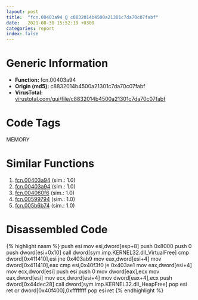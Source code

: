 ```yaml
---
layout: post
title:  "fcn.00403a94 @ c8832014b4500a21301c7da70c07fabf"
date:   2021-08-30 15:52:19 +0300
categories: report
index: false
---
```


# Generic Information
- **Function:** fcn.00403a94
- **Origin (md5):** c8832014b4500a21301c7da70c07fabf
- **VirusTotal:** [virustotal.com/gui/file/c8832014b4500a21301c7da70c07fabf][virustotal_ref]

# Code Tags
<span class="tag" id="MEMORY">MEMORY</span>


# Similar Functions

1. [fcn.00403a94][similar_1_ref] (sim.: 1.0)
2. [fcn.00403a94][similar_2_ref] (sim.: 1.0)
3. [fcn.004060f6][similar_3_ref] (sim.: 1.0)
4. [fcn.00599794][similar_4_ref] (sim.: 1.0)
5. [fcn.005b6b74][similar_5_ref] (sim.: 1.0)


# Disassembled Code

{% highlight nasm %}
push esi
mov esi,dword[esp+8]
push 0x8000
push 0
push dword[esi+0x10]
call dword[sym.imp.KERNEL32.dll_VirtualFree]
cmp dword[0x411410],esi
jne 0x403ab9
mov eax,dword[esi+4]
mov dword[0x411410],eax
cmp esi,0x40f3f0
je 0x403ae1
mov eax,dword[esi+4]
mov ecx,dword[esi]
push esi
push 0
mov dword[eax],ecx
mov eax,dword[esi]
mov ecx,dword[esi+4]
mov dword[eax+4],ecx
push dword[0x44dec28]
call dword[sym.imp.KERNEL32.dll_HeapFree]
pop esi
ret
or dword[0x40f400],0xffffffff
pop esi
ret
{% endhighlight %}


[similar_1_ref]: /report/fcn.00403a94@96146d48f33d2b81d37cf455f4bd8c4b
[similar_2_ref]: /report/fcn.00403a94@eac1782291736df208e1220cf8c38a7c
[similar_3_ref]: /report/fcn.004060f6@d4e56c7d970c209a3a2b3c4b4cc5e586
[similar_4_ref]: /report/fcn.00599794@140d3779c34998b2115004c062b02ca8
[similar_5_ref]: /report/fcn.005b6b74@2694aedb5e4f4308d70d56b7790b8855
[virustotal_ref]: https://www.virustotal.com/gui/file/c8832014b4500a21301c7da70c07fabf